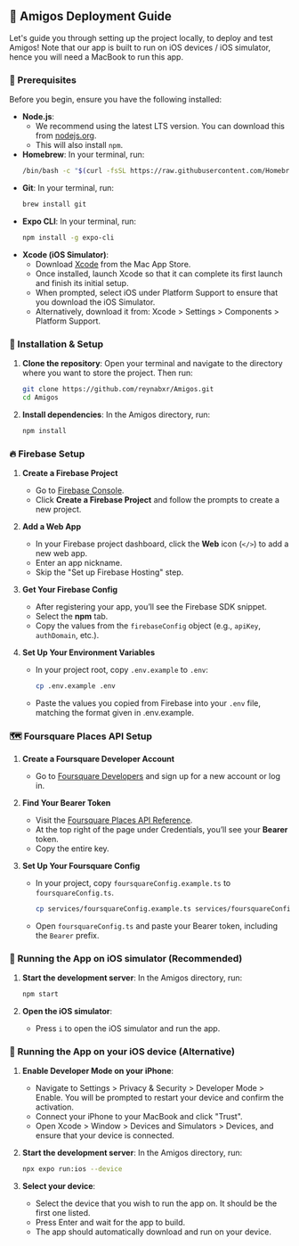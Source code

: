 ## 🚀 Amigos Deployment Guide

Let's guide you through setting up the project locally, to deploy and test Amigos! Note that our app is built to run on iOS devices / iOS simulator, hence you will need a MacBook to run this app.


### 🔑 Prerequisites

Before you begin, ensure you have the following installed:

- **Node.js**:
  - We recommend using the latest LTS version. You can download this from [nodejs.org](https://nodejs.org/).
  - This will also install `npm`.
- **Homebrew**: In your terminal, run:
  ```bash
  /bin/bash -c "$(curl -fsSL https://raw.githubusercontent.com/Homebrew/install/HEAD/install.sh)"
  ```
- **Git**: In your terminal, run:
  ```bash
  brew install git
  ```
- **Expo CLI**: In your terminal, run:
  ```bash
  npm install -g expo-cli
  ```
- **Xcode (iOS Simulator)**:
  - Download [Xcode](https://apps.apple.com/us/app/xcode/id497799835) from the Mac App Store.
  - Once installed, launch Xcode so that it can complete its first launch and finish its initial setup.
  - When prompted, select iOS under Platform Support to ensure that you download the iOS Simulator.
  - Alternatively, download it from: Xcode > Settings > Components > Platform Support.


### 🔧 Installation & Setup

1.  **Clone the repository**: Open your terminal and navigate to the directory where you want to store the project. Then run:

    ```bash
    git clone https://github.com/reynabxr/Amigos.git
    cd Amigos
    ```

2.  **Install dependencies**: In the Amigos directory, run:
    ```bash
    npm install
    ```


### 🔥 Firebase Setup

1. **Create a Firebase Project**
   - Go to [Firebase Console](https://console.firebase.google.com/).
   - Click **Create a Firebase Project** and follow the prompts to create a new project.

2. **Add a Web App**
   - In your Firebase project dashboard, click the **Web** icon (`</>`) to add a new web app.
   - Enter an app nickname.
   - Skip the "Set up Firebase Hosting" step.

3. **Get Your Firebase Config**
   - After registering your app, you’ll see the Firebase SDK snippet.
   - Select the **npm** tab.
   - Copy the values from the `firebaseConfig` object (e.g., `apiKey`, `authDomain`, etc.).

4. **Set Up Your Environment Variables**
   - In your project root, copy `.env.example` to `.env`:
     ```bash
     cp .env.example .env
     ```
   - Paste the values you copied from Firebase into your `.env` file, matching the format given in .env.example. 


### 🗺️ Foursquare Places API Setup

1. **Create a Foursquare Developer Account**
   - Go to [Foursquare Developers](https://foursquare.com/developers/home) and sign up for a new account or log in.

2. **Find Your Bearer Token**
   - Visit the [Foursquare Places API Reference](https://docs.foursquare.com/fsq-developers-places/reference/place-search).
   - At the top right of the page under Credentials, you’ll see your **Bearer** token. 
   - Copy the entire key.

3. **Set Up Your Foursquare Config**
   - In your project, copy `foursquareConfig.example.ts` to `foursquareConfig.ts`.
     ```bash
     cp services/foursquareConfig.example.ts services/foursquareConfig.ts
     ```
   - Open `foursquareConfig.ts` and paste your Bearer token, including the `Bearer` prefix.
  

### 📱 Running the App on iOS simulator (Recommended)

1.  **Start the development server**: In the Amigos directory, run:
    ```bash
    npm start
    ```

2.  **Open the iOS simulator**:
    - Press `i` to open the iOS simulator and run the app. 
    

### 📱 Running the App on your iOS device (Alternative)

1.  **Enable Developer Mode on your iPhone**:
    - Navigate to Settings > Privacy & Security > Developer Mode > Enable. You will be prompted to restart your device and confirm the activation. 
    - Connect your iPhone to your MacBook and click "Trust". 
    - Open Xcode > Window > Devices and Simulators > Devices, and ensure that your device is connected.

2. **Start the development server**: In the Amigos directory, run:
    ```bash
    npx expo run:ios --device
    ```

3.  **Select your device**:
    - Select the device that you wish to run the app on. It should be the first one listed. 
    - Press Enter and wait for the app to build.
    - The app should automatically download and run on your device.
